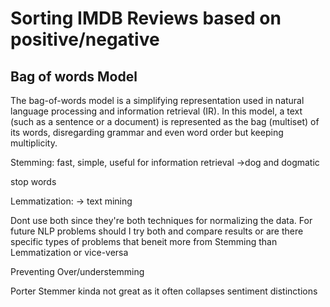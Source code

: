 # Sorting IMDB Reviews based on positive/negative

## Bag of words Model

The bag-of-words model is a simplifying representation used in natural language processing and information retrieval (IR). In this model, a text (such as a sentence or a document) is represented as the bag (multiset) of its words, disregarding grammar and even word order but keeping multiplicity.


Stemming: fast, simple, useful for information retrieval
->dog and dogmatic

stop words

Lemmatization:
-> text mining

Dont use both since they're both techniques for normalizing the data. 
For future NLP problems should I try both and compare results or are there specific types of problems that beneit more from Stemming than Lemmatization or vice-versa


Preventing Over/understemming

Porter Stemmer kinda not great as it often collapses sentiment distinctions